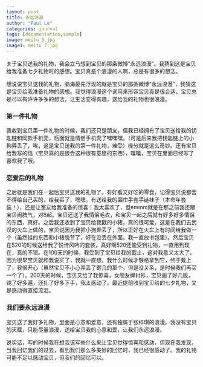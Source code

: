 ```yaml
---
layout: post
title: 永远浪漫
author: "Paul Le"
categories: journal
tags: [documentation,sample]
image: meitu_3.jpg
image1: meitu_7.jpg
---
```


关于宝贝送我的礼物，我会立马想到宝贝的那条微博“永远浪漫”。我猜到这是宝贝给我准备七夕礼物时的感想。宝贝真是个浪漫的人啊，总是有很多的想法。

想说说宝贝送我的礼物，脑海最先浮现的就是宝贝的那条微博“永远浪漫”，我猜这是宝贝给我准备礼物的感想。我觉得浪漫这个词用来形容宝贝真是很合适，宝贝总是可以有许许多多的想法，让生活变得有趣，送给我的礼物也很浪漫。

### 第一件礼物

我收到宝贝第一件礼物的时候，我们还只是朋友，但我已经拥有了宝贝送给我的钥匙链和同款手机壳，后面就是情侣手机壳了嘿嘿嘿。（可是后来我把钥匙链上的小狗弄丢了，唉，这是宝贝送我的第一件礼物，难受）缘分就是这么奇妙。还有宝贝给我写的信（宝贝真的是很会这种很有意思的东西），嘻嘻，宝贝在里面已经写了喜欢我了哦。

### 恋爱后的礼物

之后就是我们在一起后宝贝送我的礼物了。有好看又好吃的零食，记得宝贝说都舍不得给自己买的，给我买了，嘿嘿。有送给我的围巾手套手链袜子（本命年套装！），还是让室友给我准备的惊喜！我太喜欢了，但emmm就是在那之前我还跟宝贝闹脾气，对8起。宝贝还送了我情侣毛衣，和宝贝一起之后就有好多好多情侣的东西，真好。之后我还收到了宝贝给我戳的小猪，真的很可爱，这是在我们去武汉的火车上做的，宝贝说因为我把小狗弄丢了，所以正好在火车上有时间给我做一个（虽然挂的东西和小猪脱节了，好在没丢在外面，我一直放书包里）。然后宝贝在520的时候送给我了悦诗风吟的套装，真好啊520还能受到礼物，一直用到现在，真的不错。在100天的时候，我受到了宝贝给我的截止，这对我意义太大了，因为很早宝贝就和我说买了，我就一直想，我什么时候才够格拿到它，终于戴上了，我很开心（虽然宝贝不小心弄丢了寄几的那个，但是没关系，是时候我们再买一个了）。200天的时候，宝贝又给了我惊喜，女朋友牌衬衫，宝贝画了好几版，绣了好多遍，还扎了好多下手，我太感动了。最近提前收到宝贝给的七夕礼物，又是感动得直接流泪。

### 我们要永远浪漫

宝贝送了我好多礼物，里面是心意和爱意，还有独属于张梓琪的浪漫。我没有宝贝的天赋，只能尽量浪漫，送给宝贝我的心意和爱，让我们永远浪漫。

说实话，写的时候我在想我该写些什么来让宝贝觉得惊喜和感动，但现在我发现，当我回忆我们的过去，看到我们那么多美好的回忆时，我已经很感动了。我的礼物可能不足以感动宝贝，但我们的回忆可以。